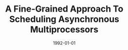 ---
title: "A Fine-Grained Approach To Scheduling Asynchronous Multiprocessors"
date: 1992-01-01
venue: "Computing and Information - ICCI'92, Fourth International Conference on Computing and Information, Toronto, Ontario, Canada, May 28-30, 1992, Proceedings"
paperurl: 
authors: "Brian A Malloy, Errol L Lloyd and Mary Lou Soffa"
awards: ""
---